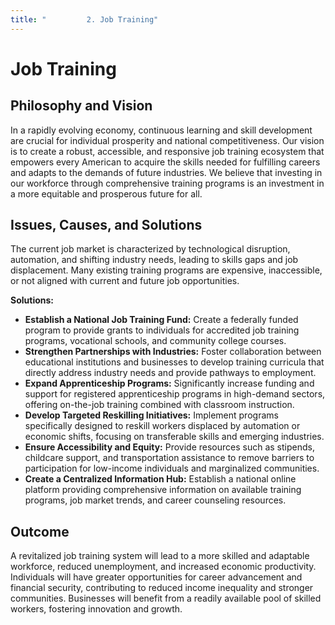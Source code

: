 ```yaml
---
title: "         2. Job Training"
---
```


# Job Training

## Philosophy and Vision
In a rapidly evolving economy, continuous learning and skill development are crucial for individual prosperity and national competitiveness. Our vision is to create a robust, accessible, and responsive job training ecosystem that empowers every American to acquire the skills needed for fulfilling careers and adapts to the demands of future industries. We believe that investing in our workforce through comprehensive training programs is an investment in a more equitable and prosperous future for all.

## Issues, Causes, and Solutions
The current job market is characterized by technological disruption, automation, and shifting industry needs, leading to skills gaps and job displacement. Many existing training programs are expensive, inaccessible, or not aligned with current and future job opportunities.

**Solutions:**
- **Establish a National Job Training Fund:** Create a federally funded program to provide grants to individuals for accredited job training programs, vocational schools, and community college courses.
- **Strengthen Partnerships with Industries:** Foster collaboration between educational institutions and businesses to develop training curricula that directly address industry needs and provide pathways to employment.
- **Expand Apprenticeship Programs:** Significantly increase funding and support for registered apprenticeship programs in high-demand sectors, offering on-the-job training combined with classroom instruction.
- **Develop Targeted Reskilling Initiatives:** Implement programs specifically designed to reskill workers displaced by automation or economic shifts, focusing on transferable skills and emerging industries.
- **Ensure Accessibility and Equity:** Provide resources such as stipends, childcare support, and transportation assistance to remove barriers to participation for low-income individuals and marginalized communities.
- **Create a Centralized Information Hub:** Establish a national online platform providing comprehensive information on available training programs, job market trends, and career counseling resources.

## Outcome
A revitalized job training system will lead to a more skilled and adaptable workforce, reduced unemployment, and increased economic productivity. Individuals will have greater opportunities for career advancement and financial security, contributing to reduced income inequality and stronger communities. Businesses will benefit from a readily available pool of skilled workers, fostering innovation and growth.
